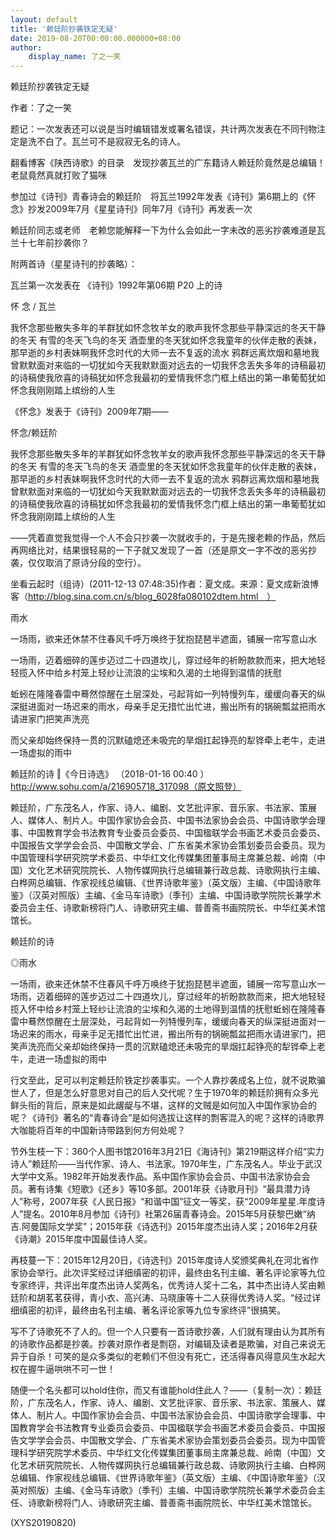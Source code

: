 ```yaml
---
layout: default
title: '赖廷阶抄袭铁定无疑'
date: 2019-08-20T00:00:00.000000+08:00
author:
    display_name: 了之一笑
---
```


赖廷阶抄袭铁定无疑

作者：了之一笑

题记：一次发表还可以说是当时编辑错发或署名错误，共计两次发表在不同刊物注定是洗不白了。瓦兰可不是寂寂无名的诗人。

翻看博客《陕西诗歌》的目录　发现抄袭瓦兰的广东籍诗人赖廷阶竟然是总编辑！老鼠竟然真就打败了猫咪

参加过《诗刊》青春诗会的赖廷阶　将瓦兰1992年发表《诗刊》第6期上的《怀念》抄发2009年7月《星星诗刊》同年7月《诗刊》再发表一次

赖廷阶同志或老师　老赖您能解释一下为什么会如此一字未改的恶劣抄袭难道是瓦兰十七年前抄袭你？

附两首诗（星星诗刊的抄袭略）：

瓦兰第一次发表在 《诗刊》1992年第06期 P20 上的诗

怀 念 / 瓦兰

我怀念那些散失多年的羊群犹如怀念牧羊女的歌声我怀念那些平静深远的冬天干静的冬天 有雪的冬天飞鸟的冬天 酒壶里的冬天犹如怀念我童年的伙伴走散的表妹，那早逝的乡村表妹啊我怀念时代的大师一去不复返的流水 鸦群远离炊烟和墓地我曾默默面对来临的一切犹如今天我默默面对远去的一切我怀念丢失多年的诗稿最初的诗稿使我欣喜的诗稿犹如怀念我最初的爱情我怀念门框上结出的第一串葡萄犹如怀念我刚刚踏上缤纷的人生

《怀念》发表于《诗刊》2009年7期——

怀念/赖廷阶

我怀念那些散失多年的羊群犹如怀念牧羊女的歌声我怀念那些平静深远的冬天干静的冬天 有雪的冬天飞鸟的冬天 酒壶里的冬天犹如怀念我童年的伙伴走散的表妹，那早逝的乡村表妹啊我怀念时代的大师一去不复返的流水 鸦群远离炊烟和墓地我曾默默面对来临的一切犹如今天我默默面对远去的一切我怀念丢失多年的诗稿最初的诗稿使我欣喜的诗稿犹如怀念我最初的爱情我怀念门框上结出的第一串葡萄犹如怀念我刚刚踏上缤纷的人生

——凭着直觉我觉得一个人不会只抄袭一次就收手的，于是先搜老赖的作品，然后再网络比对，结果很轻易的一下子就又发现了一首（还是原文一字不改的恶劣抄袭，仅仅取消了原诗分段的空行）。

坐看云起时（组诗）(2011-12-13 07:48:35)作者：夏文成。来源：夏文成新浪博客（http://blog.sina.com.cn/s/blog_6028fa080102dtem.html　）

雨水

一场雨，欲来还休禁不住春风千呼万唤终于犹抱琵琶半遮面，铺展一帘写意山水

一场雨，迈着细碎的莲步迈过二十四道坎儿，穿过经年的祈盼款款而来，把大地轻轻揽入怀中给乡村笼上轻纱让流浪的尘埃和久渴的土地得到温情的抚慰

蚯蚓在隆隆春雷中蓦然惊醒在土层深处，弓起背如一列特慢列车，缓缓向春天的纵深挺进面对一场迟来的雨水，母亲手足无措忙出忙进，搬出所有的锅碗瓢盆把雨水请进家门把笑声洗亮

而父亲却始终保持一贯的沉默磕熄还未吸完的旱烟扛起铮亮的犁铧牵上老牛，走进一场虚拟的雨中

赖廷阶的诗 ‖《今日诗选》 （2018-01-16 00:40 ）http://www.sohu.com/a/216905718_317098（原文照登）

赖廷阶，广东茂名人，作家、诗人、编剧、文艺批评家、音乐家、书法家、策展人、媒体人、制片人。中国作家协会会员、中国书法家协会会员、中国诗歌学会理事、中国教育学会书法教育专业委员会委员、中国楹联学会书画艺术委员会委员、中国报告文学学会会员、中国散文学会、广东省美术家协会策划委员会委员。现为中国管理科学研究院学术委员、中华红文化传媒集团董事局主席兼总裁、岭南（中国）文化艺术研究院院长、人物传媒网执行总编辑兼行政总裁、诗歌网执行主编、白桦网总编辑、作家视线总编辑、《世界诗歌年鉴》（英文版）主编、《中国诗歌年鉴》（汉英对照版）主编、《金马车诗歌》（季刊）主编、中国诗歌学院院长兼学术委员会主任、诗歌新榜将门人、诗歌研究主编、普善斋书画院院长、中华红美术馆馆长。

赖廷阶的诗

◎雨水

一场雨，欲来还休禁不住春风千呼万唤终于犹抱琵琶半遮面，铺展一帘写意山水一场雨，迈着细碎的莲步迈过二十四道坎儿，穿过经年的祈盼款款而来，把大地轻轻揽入怀中给乡村笼上轻纱让流浪的尘埃和久渴的土地得到温情的抚慰蚯蚓在隆隆春雷中蓦然惊醒在土层深处，弓起背如一列特慢列车，缓缓向春天的纵深挺进面对一场迟来的雨水，母亲手足无措忙出忙进，搬出所有的锅碗瓢盆把雨水请进家门，把笑声洗亮而父亲却始终保持一贯的沉默磕熄还未吸完的旱烟扛起铮亮的犁铧牵上老牛，走进一场虚拟的雨中

行文至此，足可以判定赖廷阶铁定抄袭事实。一个人靠抄袭成名上位，就不说欺骗世人了，但是怎么好意思对自己的后人交代呢？生于1970年的赖廷阶拥有众多光鲜头衔的背后，原来是如此龌龊与不堪，这样的文贼是如何加入中国作家协会的呢？《诗刊》著名的“青春诗会”是如何选拔让这样的剽客混入的呢？这样的诗歌界大咖能将百年的中国新诗带路到何方何处呢？

节外生枝一下：360个人图书馆2016年3月21日《海诗刊》第219期这样介绍“实力诗人”赖廷阶——当代作家、诗人、书法家。1970年生，广东茂名人。毕业于武汉大学中文系。1982年开始发表作品。系中国作家协会会员、中国书法家协会会员。著有诗集《短歌》《还乡》等10多部。2001年获《诗歌月刊》“最具潜力诗人”称号，2007年获《人民日报》“和谐中国”征文一等奖，获“2009年星星.年度诗人”提名。2010年8月参加《诗刊》社第26届青春诗会。2015年5月获黎巴嫩“纳吉.阿曼国际文学奖”；2015年获《诗选刊》2015年度杰出诗人奖；2016年2月获《诗潮》2015年度中国最佳诗人奖。

再枝蔓一下：2015年12月20日，《诗选刊》2015年度诗人奖颁奖典礼在河北省作家协会举行。此次评奖经过详细缜密的初评，最终由名刊主编、著名评论家等九位专家终评，共评出年度杰出诗人奖两名，优秀诗人奖十二名，其中杰出诗人奖由赖廷阶和胡茗茗获得，青小衣、高兴涛、马晓康等十二人获得优秀诗人奖。“经过详细缜密的初评，最终由名刊主编、著名评论家等九位专家终评”很搞笑。

写不了诗歌死不了人的。但一个人只要有一首诗歌抄袭，人们就有理由认为其所有的诗歌作品都是抄袭。抄袭对原作者是剽窃，对编辑及读者是欺骗，对自己来说无异于自杀！可笑的是众多类似的老赖们不但没有死亡，还活得春风得意风生水起大权在握牛逼哄哄不可一世！

随便一个名头都可以hold住你，而又有谁能hold住此人？——（复制一次）：赖廷阶，广东茂名人，作家、诗人、编剧、文艺批评家、音乐家、书法家、策展人、媒体人、制片人。中国作家协会会员、中国书法家协会会员、中国诗歌学会理事、中国教育学会书法教育专业委员会委员、中国楹联学会书画艺术委员会委员、中国报告文学学会会员、中国散文学会、广东省美术家协会策划委员会委员。现为中国管理科学研究院学术委员、中华红文化传媒集团董事局主席兼总裁、岭南（中国）文化艺术研究院院长、人物传媒网执行总编辑兼行政总裁、诗歌网执行主编、白桦网总编辑、作家视线总编辑、《世界诗歌年鉴》（英文版）主编、《中国诗歌年鉴》（汉英对照版）主编、《金马车诗歌》（季刊）主编、中国诗歌学院院长兼学术委员会主任、诗歌新榜将门人、诗歌研究主编、普善斋书画院院长、中华红美术馆馆长。

(XYS20190820)

